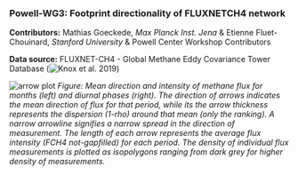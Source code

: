 ### Powell-WG3: Footprint directionality of FLUXNETCH4 network


**Contributors:** Mathias Goeckede, *Max Planck Inst. Jena*  & Etienne Fluet-Chouinard, *Stanford University*   & Powell Center Workshop Contributors

**Data source:** FLUXNET-CH4 - Global Methane Eddy Covariance Tower Database (![Knox et al. 2019](https://journals.ametsoc.org/doi/abs/10.1175/BAMS-D-18-0268.1)) 


![arrow plot](https://www.dropbox.com/s/ui4t84c5d9ka673/polar_arrows_BCBog%20.png?raw=1)
*Figure: Mean direction and intensity of methane flux for months (left) and diurnal phases (right). The direction of arrows indicates the mean direction of flux for that period, while its the arrow thickness represents the dispersion (1-rho) around that mean (only the ranking). A narrow  arrowline signifies a narrow spread in the direction of measurement. The length of each arrow represents the average flux intensity (FCH4 not-gapfilled) for each period. The density of individual flux measurements is plotted as isopolygons ranging from dark grey for higher density of measurements.* 
